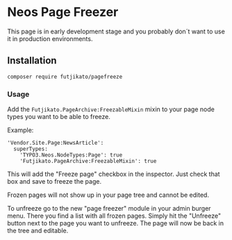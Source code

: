 # Neos Page Freezer

This page is in early development stage and you
probably don´t want to use it in production
environments.

## Installation

`composer require futjikato/pagefreeze`

### Usage

Add the `Futjikato.PageArchive:FreezableMixin`
mixin to your page node types you want to be
able to freeze.

Example:
```
'Vendor.Site.Page:NewsArticle':
  superTypes:
    'TYPO3.Neos.NodeTypes:Page': true
    'Futjikato.PageArchive:FreezableMixin': true
```

This will add the "Freeze page" checkbox in the
inspector. Just check that box and save to freeze
the page.

Frozen pages will not show up in your page tree
and cannot be edited.

To unfreeze go to the new "page freezer" module
in your admin burger menu.
There you find a list with all frozen pages.
Simply hit the "Unfreeze" button next to the
page you want to unfreeze. The page
will now be back in the tree and editable.